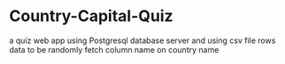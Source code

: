 # Country-Capital-Quiz
a quiz web app using Postgresql database server and using csv file rows data to be randomly fetch column name on country name
